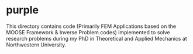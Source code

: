 purple
=====

This directory contains code (Primarily FEM Applications based on the MOOSE Framework & Inverse Problem codes) implemented to solve research problems during my PhD in Theoretical and Applied Mechanics at Northwestern University.
